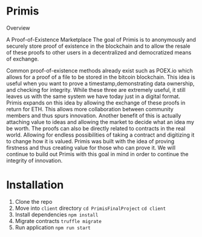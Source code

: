 # Primis

Overview

A Proof-of-Existence Marketplace
The goal of Primis is to anonymously and securely store proof of existence in the blockchain and to allow the resale of these proofs to other users in a decentralized and democratized means of exchange.


Common proof-of-existence methods already exist such as POEX.io which allows for a proof of a file to be stored in the bitcoin blockchain. This idea is useful when you want to prove a timestamp,demonstrating data ownership, and checking for integrity. While these three are extremely useful, it still leaves us with the same system we have today just in a digital format. Primis expands on this idea by allowing the exchange of these proofs in return for ETH. This allows more collaboration between community members and thus spurs innovation. Another benefit of this is actually attaching value to ideas and allowing the market to decide what an idea my be worth. The proofs can also be directly related to contracts in the real world. Allowing for endless possibilities of taking a contract and digitizing it to change how it is valued. Primis was built with the idea of proving firstness and thus creating value for those who can prove it. We will continue to build out Primis with this goal in mind in order to continue the integrity of innovation. 


# Installation

1. Clone the repo
2. Move into `client` directory
`cd PrimisFinalProject`
`cd client`
3. Install dependencies
`npm install`
4. Migrate contracts
`truffle migrate`
5. Run application
`npm run start`


